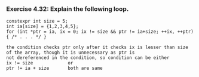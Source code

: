 ### Exercise 4.32: Explain the following loop.
    constexpr int size = 5;
    int ia[size] = {1,2,3,4,5};
    for (int *ptr = ia, ix = 0; ix != size && ptr != ia+size; ++ix, ++ptr)
    { /* . . . */ }

    the condition checks ptr only after it checks ix is lesser than size of the array, though it is unnecessary as ptr is
    not dereferenced in the condition, so condition can be either
    ix != size             or
    ptr != ia + size       both are same 